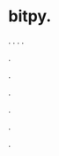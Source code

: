 # bitpy.
.
.
.
.












.






















































.
























.



























.

















































































.













.
